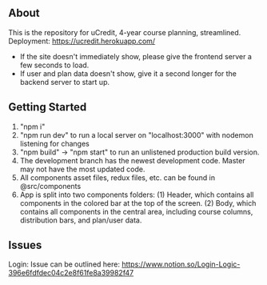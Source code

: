 ## About
This is the repository for uCredit, 4-year course planning, streamlined.
Deployment: https://ucredit.herokuapp.com/
* If the site doesn't immediately show, please give the frontend server a few seconds to load. 
* If user and plan data doesn't show, give it a second longer for the backend server to start up.

## Getting Started
1. "npm i"
2. "npm run dev" to run a local server on "localhost:3000" with nodemon listening for changes
3. "npm build" -> "npm start" to run an unlistened production build version.
4. The development branch has the newest development code. Master may not have the most updated code.
5. All components asset files, redux files, etc. can be found in @src/components
6. App is split into two components folders: 
    (1) Header, which contains all components in the colored bar at the top of the screen. 
    (2) Body, which contains all components in the central area, including course columns, distribution bars, and plan/user data. 

## Issues
Login:
Issue can be outlined here: https://www.notion.so/Login-Logic-396e6fdfdec04c2e8f61fe8a39982f47
